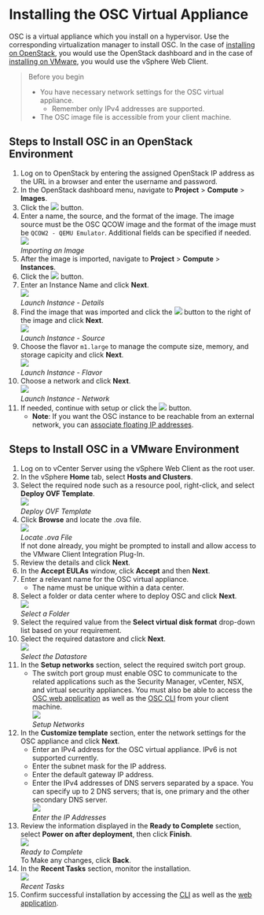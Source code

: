 # Installing the OSC Virtual Appliance

OSC is a virtual appliance which you install on a hypervisor. Use the corresponding virtualization manager to install OSC. In the case of [installing on OpenStack](#steps-to-install-osc-in-an-openstack-environment), you would use the OpenStack dashboard and in the case of [installing on VMware](#steps-to-install-osc-in-a-vmware-environment), you would use the vSphere Web Client.

> Before you begin
> * You have necessary network settings for the OSC virtual appliance.
> 	* Remember only IPv4 addresses are supported.
> * The OSC image file is accessible from your client machine.

## Steps to Install OSC in an OpenStack Environment

1. Log on to OpenStack by entering the assigned OpenStack IP address as the URL in a browser and enter the username and password.
2. In the OpenStack dashboard menu, navigate to **Project** > **Compute** > **Images**.
3. Click the ![](./images/openstack_image_creation_button.jpg) button.
4. Enter a name, the source, and the format of the image. The image source must be the OSC QCOW image and the format of the image must be `QCOW2 - QEMU Emulator`. Additional fields can be specified if needed.  
![](./images/openstack_image_creation.jpg)  
*Importing an Image*
5. After the image is imported, navigate to **Project** > **Compute** > **Instances**.
6. Click the ![](./images/openstack_instance_button.jpg) button.
7. Enter an Instance Name and click **Next**.  
![](./images/openstack_instance_details.jpg)  
*Launch Instance - Details*
8. Find the image that was imported and click the ![](./images/openstack_plus_button.jpg) button to the right of the image and click **Next**.  
![](./images/openstack_instance_source.jpg)  
*Launch Instance - Source*
9. Choose the flavor `m1.large` to manage the compute size, memory, and storage capicity and click **Next**.  
![](./images/openstack_instance_flavor.jpg)  
*Launch Instance - Flavor*
10. Choose a network and click **Next**.  
![](./images/openstack_instance_networks.jpg)  
*Launch Instance - Network*
11. If needed, continue with setup or click the ![](./images/openstack_launch_instance_button.jpg) button.  
	* **Note**: If you want the OSC instance to be reachable from an external network, you can [associate floating IP addresses](https://docs.openstack.org/user-guide/cli-manage-ip-addresses.html "OpenStack Docs: Manage IP addresses").

## Steps to Install OSC in a VMware Environment

1. Log on to vCenter Server using the vSphere Web Client as the root user.
2. In the vSphere **Home** tab, select **Hosts and Clusters**.
3. Select the required node such as a resource pool, right-click, and select **Deploy OVF Template**.  
![](./images/vmware_deploy_ovf_template.jpg)  
*Deploy OVF Template*
4. Click **Browse** and locate the .ova file.  
![](./images/vmware_locate_ova.jpg)  
*Locate .ova File*  
If not done already, you might be prompted to install and allow access to the VMware Client
Integration Plug-In.
5. Review the details and click **Next**.
6. In the **Accept EULAs** window, click **Accept** and then **Next**.
7. Enter a relevant name for the OSC virtual appliance.
	* The name must be unique within a data center.
8. Select a folder or data center where to deploy OSC and click **Next**.  
![](./images/vmware_select_folder.jpg)  
*Select a Folder*
9. Select the required value from the **Select virtual disk format** drop-down list based on your requirement.
10. Select the required datastore and click **Next**.  
![](./images/vmware_select_datastore.jpg)  
*Select the Datastore*
11. In the **Setup networks** section, select the required switch port group.
	* The switch port group must enable OSC to communicate to the related applications such as the Security Manager, vCenter, NSX, and virtual security appliances. You must also be able to access the [OSC web application](./accessing.md#accessing-the-osc-web-application) as well as the [OSC CLI](./accessing.md#accessing-osc-through-cli) from your client machine.  
![](./images/vmware_setup_networks.jpg)  
*Setup Networks*
12. In the **Customize template** section, enter the network settings for the OSC appliance and click **Next**.
	* Enter an IPv4 address for the OSC virtual appliance. IPv6 is not supported currently.
	* Enter the subnet mask for the IP address.
	* Enter the default gateway IP address.
	* Enter the IPv4 addresses of DNS servers separated by a space. You can specify up to 2 DNS servers; that is, one primary and the other secondary DNS server.  
![](./images/vmware_enter_ip.jpg)  
*Enter the IP Addresses*
13. Review the information displayed in the **Ready to Complete** section, select **Power on after deployment**, then click **Finish**.  
![](./images/vmware_ready_to_complete.jpg)  
*Ready to Complete*  
To Make any changes, click **Back**.
14. In the **Recent Tasks** section, monitor the installation.  
![](./images/vmware_recent_tasks.jpg)  
*Recent Tasks*
15. Confirm successful installation by accessing the [CLI](./accessing.md#accessing-osc-through-cli) as well as the [web application](./accessing.md#accessing-the-osc-web-application).